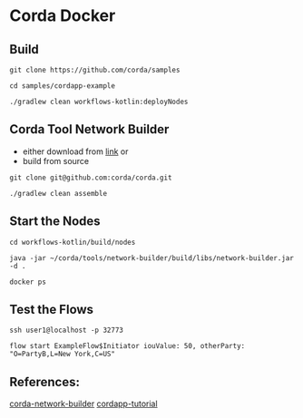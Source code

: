 # Corda Docker

## Build
```
git clone https://github.com/corda/samples

cd samples/cordapp-example

./gradlew clean workflows-kotlin:deployNodes
```

## Corda Tool Network Builder
- either download from [link](https://dl.bintray.com/r3/corda/net/corda/corda-network-builder/3.2-corda/) or
- build from source
```
git clone git@github.com:corda/corda.git

./gradlew clean assemble
```

## Start the Nodes
```
cd workflows-kotlin/build/nodes

java -jar ~/corda/tools/network-builder/build/libs/network-builder.jar -d .

docker ps
```

## Test the Flows
```
ssh user1@localhost -p 32773

flow start ExampleFlow$Initiator iouValue: 50, otherParty: "O=PartyB,L=New York,C=US"
```

## References:
[corda-network-builder](https://docs.corda.net/network-builder.html#quickstart-local-docker)
[cordapp-tutorial](https://docs.corda.net/releases/release-V4.0/tutorial-cordapp.html)